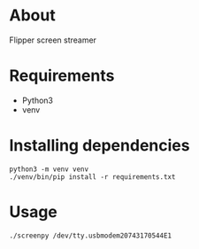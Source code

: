 # About 

Flipper screen streamer

# Requirements

- Python3
- venv

# Installing dependencies

    python3 -m venv venv
    ./venv/bin/pip install -r requirements.txt

# Usage

    ./screenpy /dev/tty.usbmodem20743170544E1
